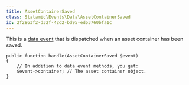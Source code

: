 ```yaml
---
title: AssetContainerSaved
class: Statamic\Events\Data\AssetContainerSaved
id: 2f2863f2-d32f-42d2-bd95-ed53760bfa1c
---
```

This is a [data event](/addons/events#data-events) that is dispatched when an asset container has been saved.

```
public function handle(AssetContainerSaved $event)
{
    // In addition to data event methods, you get:
    $event->container; // The asset container object.
}
```
